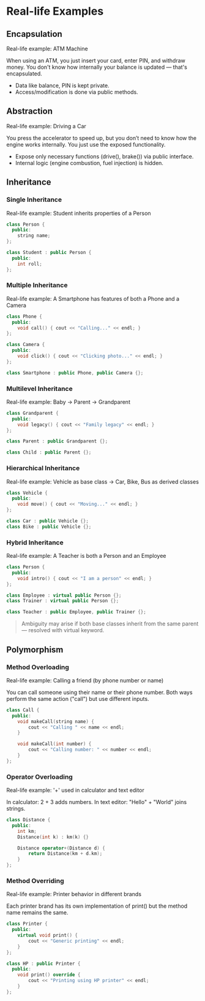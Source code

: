# Real-life Examples

## Encapsulation

Real-life example: ATM Machine

When using an ATM, you just insert your card, enter PIN, and withdraw money. You don't know how internally your balance is updated — that's encapsulated.

- Data like balance, PIN is kept private.
- Access/modification is done via public methods.

## Abstraction

Real-life example: Driving a Car

You press the accelerator to speed up, but you don’t need to know how the engine works internally. You just use the exposed functionality.

- Expose only necessary functions (drive(), brake()) via public interface.
- Internal logic (engine combustion, fuel injection) is hidden.

## Inheritance

### Single Inheritance

Real-life example: Student inherits properties of a Person

```cpp
class Person {
  public:
    string name;
};

class Student : public Person {
  public:
    int roll;
};

```

### Multiple Inheritance

Real-life example: A Smartphone has features of both a Phone and a Camera

```cpp
class Phone {
  public:
    void call() { cout << "Calling..." << endl; }
};

class Camera {
  public:
    void click() { cout << "Clicking photo..." << endl; }
};

class Smartphone : public Phone, public Camera {};

```

### Multilevel Inheritance

Real-life example: Baby → Parent → Grandparent

```cpp
class Grandparent {
  public:
    void legacy() { cout << "Family legacy" << endl; }
};

class Parent : public Grandparent {};

class Child : public Parent {};

```

### Hierarchical Inheritance

Real-life example: Vehicle as base class → Car, Bike, Bus as derived classes

```cpp
class Vehicle {
  public:
    void move() { cout << "Moving..." << endl; }
};

class Car : public Vehicle {};
class Bike : public Vehicle {};

```

### Hybrid Inheritance

Real-life example: A Teacher is both a Person and an Employee

```cpp
class Person {
  public:
    void intro() { cout << "I am a person" << endl; }
};

class Employee : virtual public Person {};
class Trainer : virtual public Person {};

class Teacher : public Employee, public Trainer {};

```

> Ambiguity may arise if both base classes inherit from the same parent — resolved with virtual keyword.

## Polymorphism

### Method Overloading

Real-life example: Calling a friend (by phone number or name)

You can call someone using their name or their phone number. Both ways perform the same action ("call") but use different inputs.

```cpp
class Call {
  public:
    void makeCall(string name) {
        cout << "Calling " << name << endl;
    }

    void makeCall(int number) {
        cout << "Calling number: " << number << endl;
    }
};

```

### Operator Overloading

Real-life example: '+' used in calculator and text editor

In calculator: 2 + 3 adds numbers. In text editor: "Hello" + "World" joins strings.

```cpp
class Distance {
  public:
    int km;
    Distance(int k) : km(k) {}

    Distance operator+(Distance d) {
        return Distance(km + d.km);
    }
};

```

### Method Overriding

Real-life example: Printer behavior in different brands

Each printer brand has its own implementation of print() but the method name remains the same.

```cpp
class Printer {
  public:
    virtual void print() {
        cout << "Generic printing" << endl;
    }
};

class HP : public Printer {
  public:
    void print() override {
        cout << "Printing using HP printer" << endl;
    }
};

```